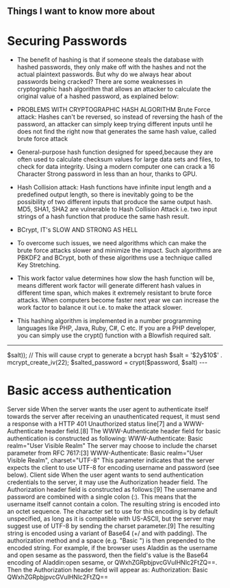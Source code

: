 ## Things I want to know more about

<h1>Securing Passwords</h1>

* The benefit of hashing is that if someone steals the database with hashed passwords, they only make off with the hashes and not the actual plaintext passwords. But why do we always hear about passwords being cracked? There are some weaknesses in cryptographic hash algorithm that allows an attacker to calculate the original value of a hashed password, as explained below:

* PROBLEMS WITH CRYPTOGRAPHIC HASH ALGORITHM
Brute Force attack: Hashes can't be reversed, so instead of reversing the hash of the password, an attacker can simply keep trying different inputs until he does not find the right now that generates the same hash value, called brute force attack

* General-purpose hash function designed for speed,because they are often used to calculate checksum values for large data sets and files, to check for data integrity. Using a modern computer one can crack a 16 Character Strong password in less than an hour, thanks to GPU.

* Hash Collision attack: Hash functions have infinite input length and a predefined output length, so there is inevitably going to be the possibility of two different inputs that produce the same output hash. MD5, SHA1, SHA2 are vulnerable to Hash Collision Attack i.e. two input strings of a hash function that produce the same hash result.

* BCrypt, IT's SLOW AND STRONG AS HELL

* To overcome such issues, we need algorithms which can make the brute force attacks slower and minimize the impact. Such algorithms are PBKDF2 and BCrypt, both of these algorithms use a technique called Key Stretching.

* This work factor value determines how slow the hash function will be, means different work factor will generate different hash values in different time span, which makes it extremely resistant to brute force attacks. When computers become faster next year we can increase the work factor to balance it out i.e. to make the attack slower.

* This hashing algorithm is implemented in a number programming languages like PHP, Java, Ruby, C#, C etc. If you are a PHP developer, you can simply use the crypt() function with a Blowfish required salt.
---
<?php
// Generate a password using a random salt
password_hash($password, PASSWORD_BCRYPT);
// Generate a password with a known salt
password_hash($password, PASSWORD_BCRYPT, array("salt" => $salt));
// This will cause crypt to generate a bcrypt hash
$salt = '$2y$10$' . mcrypt_create_iv(22);
$salted_password = crypt($password, $salt)
---


<h1>Basic access authentication</h1>

Server side
When the server wants the user agent to authenticate itself towards the server after receiving an unauthenticated request, it must send a response with a HTTP 401 Unauthorized status line[7] and a WWW-Authenticate header field.[8]

The WWW-Authenticate header field for basic authentication is constructed as following:

WWW-Authenticate: Basic realm="User Visible Realm"

The server may choose to include the charset parameter from RFC 7617:[3]

WWW-Authenticate: Basic realm="User Visible Realm", charset="UTF-8"

This parameter indicates that the server expects the client to use UTF-8 for encoding username and password (see below).

Client side
When the user agent wants to send authentication credentials to the server, it may use the Authorization header field.

The Authorization header field is constructed as follows:[9]

The username and password are combined with a single colon (:). This means that the username itself cannot contain a colon.
The resulting string is encoded into an octet sequence. The character set to use for this encoding is by default unspecified, as long as it is compatible with US-ASCII, but the server may suggest use of UTF-8 by sending the charset parameter.[9]
The resulting string is encoded using a variant of Base64 (+/ and with padding).
The authorization method and a space (e.g. "Basic ") is then prepended to the encoded string.
For example, if the browser uses Aladdin as the username and open sesame as the password, then the field's value is the Base64 encoding of Aladdin:open sesame, or QWxhZGRpbjpvcGVuIHNlc2FtZQ==. Then the Authorization header field will appear as:

Authorization: Basic QWxhZGRpbjpvcGVuIHNlc2FtZQ==